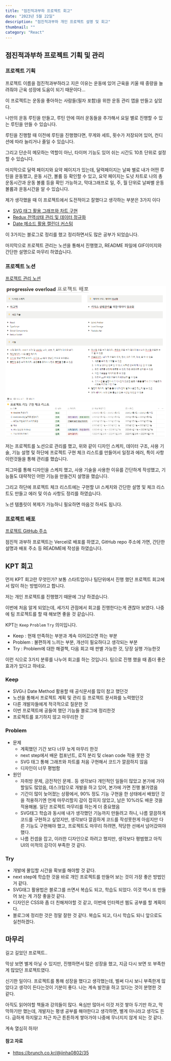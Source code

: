 ```yaml
---
title: "점진적과부하 프로젝트 회고"
date: "2023년 5월 22일"
description: "점진적과부하 개인 프로젝트 설명 및 회고"
thumbnail: ""
category: "React"
---
```


## 점진적과부하 프로젝트 기획 및 관리

### 프로젝트 기획

프로젝트 이름을 점진적과부하라고 지은 이유는 운동에 있어 근육을 키울 때 중량을 늘려줘야
근육 성장에 도움이 되기 때문이다...

이 프로젝트는 운동을 좋아하는 사람들(필자 포함)을 위한 운동 관리 앱을 만들고 싶었다.

나만의 운동 루틴을 만들고, 루틴 안에 여러 운동들을 추가해서 요일 별로 진행할 수 있는 루틴을 만들 수 있습니다.

루틴을 진행할 때 이전에 루틴을 진행했다면, 무게와 세트, 횟수가 저장되어 있어, 컨디션에 따라 늘리거나 줄일 수 있습니다.

그리고 단순히 메모하는 역할이 아닌, 타이머 기능도 있어 쉬는 시간도 10초 단위로 설정할 수 있습니다.

마지막으로 달력 페이지와 요약 페이지가 있는데, 달력페이지는 날짜 별로 내가 어떤 루틴을 운동했고, 운동 시간, 볼륨 등 확인할 수 있고, 요약 페이지는 도넛 차트로 나의 총 운동시간과 운동 볼륨 등을 확인 가능하고, 막대그래프로 일, 주, 월 단위로 날짜별 운동 볼륨과 운동시간을 알 수 있습니다.

제가 생각했을 때 이 프로젝트에서 도전적이고 잘했다고 생각하는 부분은 3가지 이다

- [SVG 태그 활용 그래프와 차트 구현](https://waterhumanb-blog.vercel.app/blog/%EB%9D%BC%EC%9D%B4%EB%B8%8C%EB%9F%AC%EB%A6%AC-%EC%97%86%EC%9D%B4-%EA%B7%B8%EB%9E%98%ED%94%84,-%EC%B0%A8%ED%8A%B8-%EB%A7%8C%EB%93%A4%EA%B8%B0)
- [Redux 전역상태 관리 및 데이터 정규화](https://waterhumanb-blog.vercel.app/blog/Redux%EC%99%80-%EB%8D%B0%EC%9D%B4%ED%84%B0%EC%A0%95%EA%B7%9C%ED%99%94)
- [Date 메소드 활용 캘린더 커스텀](https://waterhumanb-blog.vercel.app/blog/%EB%9D%BC%EC%9D%B4%EB%B8%8C%EB%9F%AC%EB%A6%AC-%EC%97%86%EC%9D%B4-%EC%BA%98%EB%A6%B0%EB%8D%94-%EB%A7%8C%EB%93%A4%EA%B8%B0)

이 3가지는 블로그로 정리를 했고 정리하면서도 많은 공부가 되었습니다.

마지막으로 프로젝트 관리는 노션을 통해서 진행했고, README 파일에 GIF이미지와 간단한 설명으로 마무리 하였습니다.

### 프로젝트 노션

[프로젝트 관리 노션](https://pentagonal-macrame-88f.notion.site/progressive-overload-645c836285204ec88747a03a472cd813?pvs=4)

![notion](/assets/images/blog/progressive/project-notion.png)

저는 프로젝트를 노션으로 관리를 했고, 위와 같이 디자인 스케치, 데이터 구조, 사용 기술, 기능 설명 및 하단에 프로젝트 구현 체크 리스트를 만들어서 일정과 에러, 특이 사항 이런것들을 통해 관리를 했습니다.

피그마를 통해 디자인을 스케치 했고, 사용 기술을 사용한 이유를 간단하게 작성했고, 기능들도 대략적인 어떤 기능을 만들건지 설명을 했습니다.

그리고 하단에 프로젝트 체크 리스트에는 구현할 UI 스케치와 간단한 설명 및 체크 리스트도 만들고 에러 및 이슈 사항도 정리를 하였습니다.

노션 템플릿이 복제가 가능하니 필요하면 마음것 하셔도 됩니다.

### 프로젝트 배포

[프로젝트 GitHub 주소](https://github.com/waterhumanB/progressive-overload)

점진적 과부하 프로젝트는 Vercel로 배포를 하였고, GitHub repo 주소에 가면, 간단한 설명과 배포 주소 등 README에 작성을 하였습니다.

## KPT 회고

먼저 KPT 회고란 무엇인가? 보통 스타트업이나 팀단위에서 진행 했던 프로젝트 회고에서 많이 하는 방법이라고 합니다.

저는 개인 프로젝트를 진행했기 때문에 그냥 하겠습니다.

이번에 처음 알게 되었는데, 세가지 관점에서 회고를 진행한다는게 괜찮아 보였다. 나중에 팀 프로젝트를 할 때 해보면 좋을 것 같습니다.

KPT는 `Keep` `Problem` `Try` 의미입니다.

- Keep : 현재 만족하는 부분과 계속 이어갔으면 하는 부분
- Problem : 불편하게 느끼는 부분, 개선이 필요하다고 생각되는 부분
- Try : Problem에 대한 해결책, 다음 회고 때 판별 가능한 것, 당장 실행 가능한것

이런 식으로 3가지 분류를 나누어 회고를 하는 것입니다. 팀으로 진행 했을 때 좀더 좋은 효과가 있다고 하네요.

### Keep

- SVG나 Date Method 활용할 때 공식문서를 많이 참고 했던것
- 노션을 통해서 프로젝트 계획 및 관리 등 프로젝트 문서화를 노력했던것
- 다른 개발자들에게 적극적으로 질문한 것
- 이번 프로젝트에 공들여 했던 기능들 블로그에 정리한것
- 프로젝트를 포기하지 않고 마무리한 것

### Problem

- 문제
  - 계획했던 기간 보다 너무 늦게 마무리 한것
  - next step에서 배운 컴포넌트, 로직 분리 및 clean code 적용 못한 것
  - SVG 태그 통해 그래프와 차트를 처음 구현해서 코드가 깔끔하지 않음
  - 디자인이 너무 평범함
- 원인
  - 자취방 문제, 금전적인 문제.. 등 생각보다 개인적인 일들이 많았고 본가에 가야할일도 많았음, 데스크탑으로 개발을 하고 있어, 본가에 가면 진행 불가였음
  - 기간이 많이 늦어졌는 상황에서, 90% 정도 기능 구현을 한 상태에서 배웠던 것을 적용하기엔 언제 마무리할지 감이 잡히지 않았고, 남은 10%라도 배운 것을 적용해봄. 일단 프로젝트 마무리를 하는게 더 중요했음
  - SVG태그 학습과 동시에 내가 생각했던 기능까지 만들려고 하니, 나름 깔끔하게 코드를 구현하고 싶었지만, 생각보다 깔끔하게 코드를 작성못한게 아쉽지만 다른 기능도 구현해야 했고, 프로젝트도 마무리 하려면, 적당한 선에서 넘어갔여야 했다.
  - 나름 컨셉을 잡고, 이러한 디자인으로 하려고 했지만, 생각보다 평범했고 아직 UI의 미적의 감각이 부족한 것 같다.

### Try

- 개발에 몰입할 시간을 확보를 해야할 것 같다.
- next step에 학습한 것을 바로 개인 프로젝트를 만들어 보는 것이 가장 좋은 방법인거 같다.
- SVG태그 활용법은 블로그를 쓰면서 복습도 되고, 학습도 되었다. 이것 역시 또 만들어 보는 게 가장 좋을것 같다.
- 디자인은 CSS와 좀 더 친해져야할 것 같고, 이번에 인터렉션 웹도 공부를 할 계획이다.
- 블로그에 정리한 것은 정말 잘한 것 같다. 복습도 되고, 다시 학습도 되니 앞으로도 실천하겠다.

## 마무리

길고 길었던 프로젝트..

막상 보면 별게 아닐 수 있지만, 진행하면서 많은 성장을 했고, 지금 다시 보면 또 부족한게 많았던 프로젝트였다.

신기한 일이다. 프로젝트를 통해 성장을 했다고 생각했는데, 벌써 다시 보니 부족한게 많았다고 생각이 든다는것이 기분이 좋다. 나는 계속 발전을 하고 있다는 것이 분명한 것 같다.

아직도 읽어야할 책들과 강의들이 많다. 욕심만 많아서 이것 저것 쌓아 두기만 하고, 막막하기만 했는데, 개발자는 평생 공부를 해야한다고 생각하면, 별게 아니라고 생각도 든다. 급하게 하지말고 차근 차근 튼튼하게 쌓아가야 나중에 무너지지 않게 되는 것 같다.

계속 열심히 하자!

#### 참고 자료

- https://brunch.co.kr/@jinha0802/35
